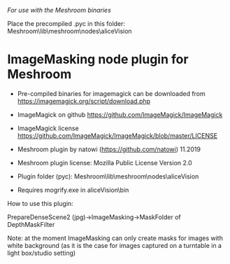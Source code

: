 *For use with the Meshroom binaries*

Place the precompiled .pyc in this folder:
Meshroom\lib\meshroom\nodes\aliceVision

# ImageMasking node plugin for Meshroom
 
- Pre-compiled binaries for imagemagick can be downloaded from https://imagemagick.org/script/download.php
- ImageMagick on github https://github.com/ImageMagick/ImageMagick
- ImageMagick license https://github.com/ImageMagick/ImageMagick/blob/master/LICENSE

- Meshroom plugin by natowi (https://github.com/natowi) 11.2019
- Meshroom plugin license: Mozilla Public License Version 2.0
- Plugin folder (pyc): Meshroom\lib\meshroom\nodes\aliceVision
- Requires mogrify.exe in aliceVision\bin

How to use this plugin:

PrepareDenseScene2 (jpg)->ImageMasking->MaskFolder of DepthMaskFilter

Note: at the moment ImageMasking can only create masks for images with white background (as it is the case for images captured on a turntable in a light box/studio setting)
